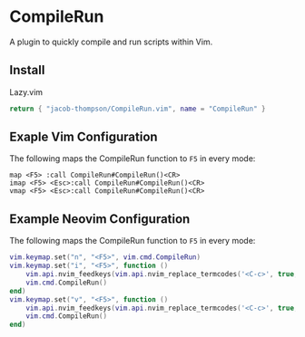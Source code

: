 # CompileRun

A plugin to quickly compile and run scripts within Vim.

## Install

Lazy.vim

```lua
return { "jacob-thompson/CompileRun.vim", name = "CompileRun" }
```

## Exaple Vim Configuration


The following maps the CompileRun function to `F5` in every mode:

```vimscript
map <F5> :call CompileRun#CompileRun()<CR>
imap <F5> <Esc>:call CompileRun#CompileRun()<CR>
vmap <F5> <Esc>:call CompileRun#CompileRun()<CR>
```

## Example Neovim Configuration

The following maps the CompileRun function to `F5` in every mode:

```lua
vim.keymap.set("n", "<F5>", vim.cmd.CompileRun)
vim.keymap.set("i", "<F5>", function ()
    vim.api.nvim_feedkeys(vim.api.nvim_replace_termcodes('<C-c>', true, false, true), 'n', true)
    vim.cmd.CompileRun()
end)
vim.keymap.set("v", "<F5>", function ()
    vim.api.nvim_feedkeys(vim.api.nvim_replace_termcodes('<C-c>', true, false, true), 'n', true)
    vim.cmd.CompileRun()
end)
```
